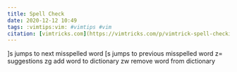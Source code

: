 ```yaml
---
title: Spell Check
date: 2020-12-12 10:49
tags: :vimtips:vim: #vimtips #vim 
citation: [vimtricks.com](https://vimtricks.com/p/vimtrick-spell-checking-in-vim/)
---
```

]s jumps to next misspelled word
[s jumps to previous misspelled word
z= suggestions
zg add word to dictionary
zw remove word from dictionary

